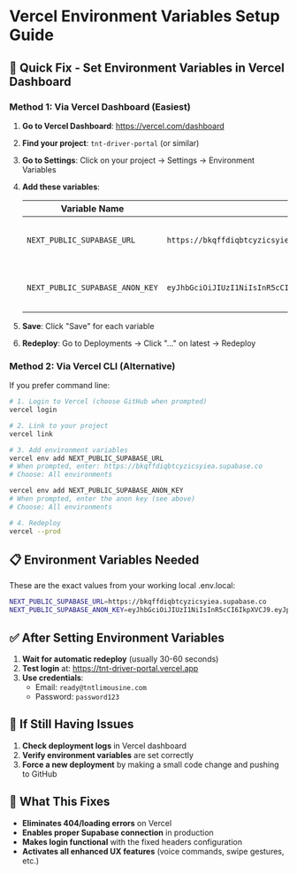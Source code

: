 # Vercel Environment Variables Setup Guide

## 🚀 Quick Fix - Set Environment Variables in Vercel Dashboard

### Method 1: Via Vercel Dashboard (Easiest)

1. **Go to Vercel Dashboard**: https://vercel.com/dashboard
2. **Find your project**: `tnt-driver-portal` (or similar)
3. **Go to Settings**: Click on your project → Settings → Environment Variables
4. **Add these variables**:

   | Variable Name | Value | Environment |
   |---------------|-------|-------------|
   | `NEXT_PUBLIC_SUPABASE_URL` | `https://bkqffdiqbtcyzicsyiea.supabase.co` | All (Production, Preview, Development) |
   | `NEXT_PUBLIC_SUPABASE_ANON_KEY` | `eyJhbGciOiJIUzI1NiIsInR5cCI6IkpXVCJ9.eyJpc3MiOiJzdXBhYmFzZSIsInJlZiI6ImJrcWZmZGlxYnRjeXppY3N5aWVhIiwicm9sZSI6ImFub24iLCJpYXQiOjE3NTU2MjU4MzYsImV4cCI6MjA3MTIwMTgzNn0.ptKIYMkW8AlHO4TnJzrb3rrghy1e_TaI5UacU7gPw4w` | All (Production, Preview, Development) |

5. **Save**: Click "Save" for each variable
6. **Redeploy**: Go to Deployments → Click "..." on latest → Redeploy

### Method 2: Via Vercel CLI (Alternative)

If you prefer command line:

```bash
# 1. Login to Vercel (choose GitHub when prompted)
vercel login

# 2. Link to your project
vercel link

# 3. Add environment variables
vercel env add NEXT_PUBLIC_SUPABASE_URL
# When prompted, enter: https://bkqffdiqbtcyzicsyiea.supabase.co
# Choose: All environments

vercel env add NEXT_PUBLIC_SUPABASE_ANON_KEY
# When prompted, enter the anon key (see above)
# Choose: All environments

# 4. Redeploy
vercel --prod
```

## 📋 Environment Variables Needed

These are the exact values from your working local .env.local:

```bash
NEXT_PUBLIC_SUPABASE_URL=https://bkqffdiqbtcyzicsyiea.supabase.co
NEXT_PUBLIC_SUPABASE_ANON_KEY=eyJhbGciOiJIUzI1NiIsInR5cCI6IkpXVCJ9.eyJpc3MiOiJzdXBhYmFzZSIsInJlZiI6ImJrcWZmZGlxYnRjeXppY3N5aWVhIiwicm9sZSI6ImFub24iLCJpYXQiOjE3NTU2MjU4MzYsImV4cCI6MjA3MTIwMTgzNn0.ptKIYMkW8AlHO4TnJzrb3rrghy1e_TaI5UacU7gPw4w
```

## ✅ After Setting Environment Variables

1. **Wait for automatic redeploy** (usually 30-60 seconds)
2. **Test login** at: https://tnt-driver-portal.vercel.app
3. **Use credentials**:
   - Email: `ready@tntlimousine.com`
   - Password: `password123`

## 🔧 If Still Having Issues

1. **Check deployment logs** in Vercel dashboard
2. **Verify environment variables** are set correctly
3. **Force a new deployment** by making a small code change and pushing to GitHub

## 🎯 What This Fixes

- **Eliminates 404/loading errors** on Vercel
- **Enables proper Supabase connection** in production
- **Makes login functional** with the fixed headers configuration
- **Activates all enhanced UX features** (voice commands, swipe gestures, etc.)